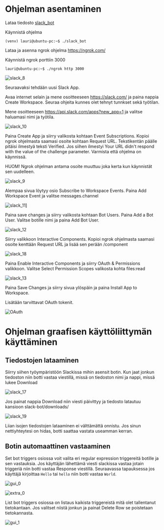 # Ohjelman asentaminen

Lataa tiedosto [slack_bot](https://github.com/laurivaananen/otm-harjoitustyo/releases/tag/viikko5)

Käynnistä ohjelma 

`(venv) lauri@ubuntu-pc:~$ ./slack_bot`

Lataa ja asenna ngrok ohjelma https://ngrok.com/

Käynnistä ngrok porttiin 3000

`lauri@ubuntu-pc:~$ ./ngrok http 3000`

![slack_8](/dokumentaatio/images/slack_8.png)

Seuraavaksi tehdään uusi Slack App.

Avaa internet selain ja mene osoitteeseen https://slack.com/ ja paina nappia Create Workspace. Seuraa ohjeita kunnes olet tehnyt tunnkset sekä työtilan.

Mene osoitteeseen https://api.slack.com/apps?new_app=1 ja valitse haluamasi nimi ja työtila.

![slack_10](/dokumentaatio/images/slack_10.png)

Paina Create App ja siirry valikosta kohtaan Event Subscriptions. Kopioi ngrok ohjelmasta saamasi osoite kohtaan Request URL. Tekstikentän päälle pitäisi ilmestyä teksti Verified. Jos siihen ilmestyi Your URL didn't respond with the value of the challenge parameter. Varmista että ohjelma on käynnissä.

HUOM! Ngrok ohjelman antama osoite muuttuu joka kerta kun käynnistät sen uudelleen.

![slack_9](dokumentaatio/images/slack_9.png)

Alempaa sivua löytyy osio Subscribe to Workspace Events. Paina Add Workspace Event ja valitse messages.channel

![slack_11](dokumentaatio/images/slack_11.png)]

Paina save changes ja siirry valikosta kohtaan Bot Users. Paina Add a Bot User. Valitse botille nimi ja paina Add Bot User.

![slack_12](/dokumentaatio/images/slack_12.png)

Siirry valikkoon Interactive Components. Kopioi ngrok ohjelmasta saamasi osoite kenttään Request URL ja lisää sen perään /component

![slack_18](/dokumentaatio/images/slack_18.png)

Paina Enable Interactive Components ja siirry OAuth & Permissions valikkoon. Valitse Select Permission Scopes valikosta kohta files:read 

![slack_13](/dokumentaatio/images/slack_13.png)

Paina Save Changes ja siirry sivua ylöspäin ja paina Install App to Workspace.

Lisätään tarvittavat OAuth tokenit.

![OAuth](/dokumentaatio/images/oauth.png)

# Ohjelman graafisen käyttöliittymän käyttäminen

## Tiedostojen lataaminen

Siirry siihen työympäristöön Slackissa mihin asensit botin. Kun jaat jonkun tiedoston niin botti vastaa viestillä, missä on tiedoston nimi ja nappi, missä lukee Download

![slack_17](/dokumentaatio/images/slack_17.png)

Jos painat nappia Download niin viesti päivittyy ja tiedosto latautuu kansioon slack-bot/downloads/

![slack_19](/dokumentaatio/images/slack_19.png)

Liian isojen tiedostojen lataaminen ei välttämättä onnistu. Jos sinun nettiyhteytesi on hidas, botti saattaa vastata useamman kerran.

## Botin automaattinen vastaaminen

Set bot triggers osiossa voit valita eri regular expression triggereitä botille ja sen vastauksia. Jos käyttäjän lähettämä viesti slackissa vastaa jotain triggeriä niin botti vastaa Response viestillä. Seuraavassa tapauksessa jos käyttäjä kirjoittaa `Hello` tai `hello` niin botti vastaa `World`.

![gui_0](/dokumentaatio/images/gui_0.png)

![extra_0](/dokumentaatio/images/extra_0.png)

List bot triggers osiossa on listaus kaikista triggereistä mitä olet tallentanut tietokantaan. Jos valitset niistä jonkun ja painat Delete Row se poistetaan tietokannasta.

![gui_1](/dokumentaatio/images/gui_1.png)
